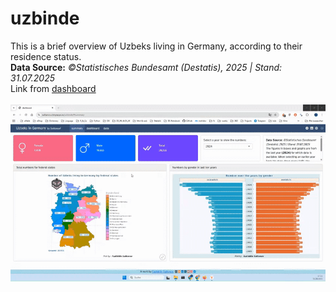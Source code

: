 # uzbinde

This is a brief overview of Uzbeks living in Germany, according to their residence status.<br>
**Data Source:** *©Statistisches Bundesamt (Destatis), 2025 | Stand: 31.07.2025* 
<br>
Link from [dashboard](https://sultanov.shinyapps.io/uzbinde/) 
<br>
<br>
![vid](pics/dashboard.gif)
